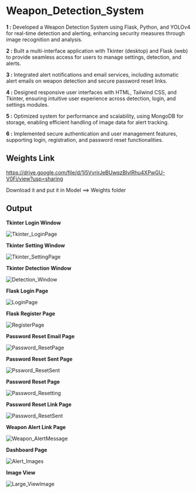 
# Weapon_Detection_System

**1 :** Developed a Weapon Detection System using Flask, Python, and YOLOv4 for real-time detection and alerting, enhancing security measures through image recognition and analysis.

**2 :** Built a multi-interface application with Tkinter (desktop) and Flask (web) to provide seamless access for users to manage settings, detection, and alerts.

**3 :** Integrated alert notifications and email services, including automatic alert emails on weapon detection and secure password reset links.

**4 :** Designed responsive user interfaces with HTML, Tailwind CSS, and Tkinter, ensuring intuitive user experience across detection, login, and settings modules.

**5 :** Optimized system for performance and scalability, using MongoDB for storage, enabling efficient handling of image data for alert tracking.

**6 :** Implemented secure authentication and user management features, supporting login, registration, and password reset functionalities.

## Weights Link
https://drive.google.com/file/d/1i5VvrirJeBUwqzBIvlRhu4XPwGU-V0Fi/view?usp=sharing

Download it and put it in Model ==> Weights folder 

## Output

**Tkinter Login Window**

![Tkinter_LoginPage](https://github.com/user-attachments/assets/a63eeb92-3972-4dac-bb6e-43b8163e6584)

**Tkinter Setting Window**

![Tkinter_SettingPage](https://github.com/user-attachments/assets/7af2f390-7770-411c-a52c-192438a18a1a)

**Tkinter Detection Window**

![Detection_Window](https://github.com/user-attachments/assets/12e40305-1e70-4db4-b269-01cb214cf6ee)

**Flask Login Page**

![LoginPage](https://github.com/user-attachments/assets/32b0e9da-9398-42e4-91ea-62afb8f5a106)

**Flask Register Page**

![RegisterPage](https://github.com/user-attachments/assets/bbf438ab-3fb4-49ec-9e0f-fc081294538a)

**Password Reset Email Page**

![Password_ResetPage](https://github.com/user-attachments/assets/336c5fee-8371-48ea-bb0c-c3f3fc127111)

**Password Reset Sent Page**

![Pssword_ResetSent](https://github.com/user-attachments/assets/43f10675-5ece-4cfd-ba3b-4126ddc513d8)

**Password Reset Page**

![Password_Resetting](https://github.com/user-attachments/assets/baf79e98-f8ae-4c63-8b25-b7086bdb9ede)

**Password Reset Link Page**

![Password_ResetSent](https://github.com/user-attachments/assets/7e6fbc8e-7e35-434a-9f8f-555c7ed83712)

**Weapon Alert Link Page**

![Weapon_AlertMessage](https://github.com/user-attachments/assets/8089fc3f-5d1e-41fd-9942-932e569fd413)

**Dashboard Page**

![Alert_Images](https://github.com/user-attachments/assets/716d7270-6d35-4ae2-9c70-15533c1326c9)

**Image View**

![Large_ViewImage](https://github.com/user-attachments/assets/39e9f9ec-f966-444c-922f-3a5a833b4f12)
